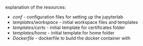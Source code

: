 explanation of the resources:

- *conf* - configuration files for setting up the jupyterlab
- *templates/workspace* - initial workspace files and templates 
- *templates/certs* - initial template for certificates folder
- *templates/home* - initial template for home folder
- *Dockerfile* - dockerfile to build the docker container with


